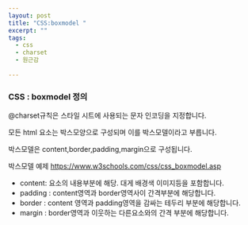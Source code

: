 ```yaml
---
layout: post
title: "CSS:boxmodel "
excerpt: ""
tags: 
  - css
  - charset
  - 원근감
  
---
```



### CSS : boxmodel 정의
@charset규칙은 스타일 시트에 사용되는 문자 인코딩을 지정합니다.

모든 html 요소는 박스모양으로 구성되며 이를 박스모델이라고 부릅니다.

박스모델은 content,border,padding,margin으로 구성됩니다.

박스모델 예제 <https://www.w3schools.com/css/css_boxmodel.asp>

+ content: 요소의 내용부분에 해당. 대게 배경색 이미지등을 포함합니다.
+ padding : content영역과 border영역사이 간격부분에 해당합니다.
+ border : content 영역과 padding영역을 감싸는 테두리 부분에 해당합니다.
+ margin : border영역과 이웃하는 다른요소와의 간격 부분에 해당합니다.
